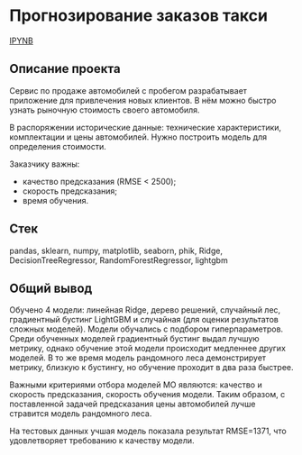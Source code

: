 # Прогнозирование заказов такси
[IPYNB](https://github.com/lil-scripter/practicum_projects/blob/980f1d7bcc416403c653ccfb8f2aeb47b3cd32ce/11-ML-cars_cost_prediction/11-ML-cars_cost_prediction.ipynb)

## Описание проекта

Сервис по продаже автомобилей с пробегом разрабатывает приложение для привлечения новых клиентов. В нём можно быстро узнать рыночную стоимость своего автомобиля.

В распоряжении исторические данные: технические характеристики, комплектации и цены автомобилей. Нужно построить модель для определения стоимости. 

Заказчику важны:

- качество предсказания (RMSE < 2500);
- скорость предсказания;
- время обучения.


## Стек
pandas, sklearn, numpy, matplotlib, seaborn, phik, Ridge, DecisionTreeRegressor, RandomForestRegressor, lightgbm

## Общий вывод

Обучено 4 модели: линейная Ridge, дерево решений, случайный лес, градиентный бустинг LightGBM и случайная (для оценки результатов сложных моделей). Модели обучались с подбором гиперпараметров. Среди обученных моделей градиентный бустинг выдал лучшую метрику, однако обучение этой модели происходит медленнее других моделей. В то же время модель рандомного леса демонстрирует метрику, близкую к бустингу, но обучение проходит в два раза быстрее.

Важными критериями отбора моделей МО являются: качество и скорость предсказания, скорость обучения модели. Таким образом, с поставленной задачей предсказания цены автомобилей лучше стравится модель рандомного леса.

На тестовых данных учшая модель показала результат RMSE=1371, что удовлетворяет требованию к качеству модели.
